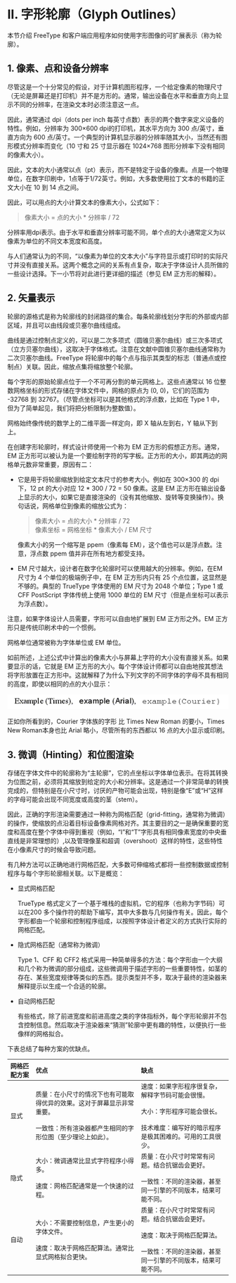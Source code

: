 # II. 字形轮廓（Glyph Outlines）

本节介绍 FreeType 和客户端应用程序如何使用字形图像的可扩展表示（称为轮廓）。

## 1. 像素、点和设备分辨率

尽管这是一个十分常见的假设，对于计算机图形程序，一个给定像素的物理尺寸（无论是屏幕还是打印机）并不是方形的。通常，输出设备在水平和垂直方向上显示不同的分辨率，在渲染文本时必须注意这一点。

因此，通常通过 dpi（dots per inch 每英寸点数）表示的两个数字来定义设备的特性。例如，分辨率为 300×600 dpi的打印机，其水平方向为 300 点/英寸，垂直方向为 600 点/英寸。一个典型的计算机显示器的分辨率随其大小，当然还有图形模式分辨率而变化（10 寸和 25 寸显示器在 1024×768 图形分辨率下没有相同的像素大小）。

因此，文本的大小通常以点（pt）表示，而不是特定于设备的像素。点是一个物理单位，在数字印刷中，1点等于1/72英寸。例如，大多数使用拉丁文本的书籍的正文大小在 10 到 14 点之间。

因此，可以用点的大小计算文本的像素大小，公式如下：

> 像素大小 = 点的大小 * 分辨率 / 72

分辨率用dpi表示。由于水平和垂直分辨率可能不同，单个点的大小通常定义为以像素为单位的不同文本宽度和高度。

与人们通常认为的不同，“以像素为单位的文本大小”与字符显示或打印时的实际尺寸并没有直接关系。这两个概念之间的关系有点复杂，取决于字体设计人员所做的一些设计选择。下一小节将对此进行更详细的描述（参见 EM 正方形的解释）。

## 2. 矢量表示

轮廓的源格式是称为轮廓线的封闭路径的集合。每条轮廓线划分字形的外部或内部区域，并且可以由线段或贝塞尔曲线组成。

曲线是通过控制点定义的，可以是二次多项式（圆锥贝塞尔曲线）或三次多项式（立方贝塞尔曲线），这取决于字体格式。注意在文献中圆锥贝塞尔曲线通常称为二次贝塞尔曲线。FreeType 将轮廓中的每个点与指示其类型的标志（普通点或控制点）关联。因此，缩放点集将缩放整个轮廓。

每个字形的原始轮廓点位于一个不可再分割的单元网格上。这些点通常以 16 位整数网格坐标的形式存储在字体文件中，网格的原点为 (0, 0)，它们的范围为 -32768 到 32767。（尽管点坐标可以是其他格式的浮点数，比如在 Type 1 中，但为了简单起见，我们将把分析限制为整数值）。

网格始终像传统的数学上的二维平面一样定向，即 X 轴从左到右，Y 轴从下到上。

在创建字形轮廓时，样式设计师使用一个称为 EM 正方形的假想正方形。通常，EM 正方形可以被认为是一个要绘制字符的写字板。正方形的大小，即其两边的网格单元数非常重要，原因有二：

* 它是用于将轮廓缩放到给定文本尺寸的参考大小。例如在 300×300 的 dpi 下，12 pt 的大小对应 12 * 300 / 72 = 50 像素。这是 EM 正方形在输出设备上显示的大小，如果它是直接渲染的（没有其他缩放、旋转等变换操作）。换句话说，网格单位到像素的缩放公式为：

	> 像素大小 = 点的大小 * 分辨率 / 72  
	> 像素坐标 = 网格坐标 * 像素大小 / EM 尺寸

	像素大小的另一个缩写是 ppem（像素每 EM），这个值也可以是浮点数。注意，浮点数 ppem 值并非在所有地方都受支持。

* EM 尺寸越大，设计者在数字化轮廓时可以使用越大的分辨率。例如，在EM 尺寸为 4 个单位的极端例子中，在 EM 正方形内只有 25 个点位置，这显然是不够的。典型的 TrueType 字体使用的 EM 尺寸为 2048 个单位；Type 1 或 CFF PostScript 字体传统上使用 1000 单位的 EM 尺寸（但是点坐标可以表示为浮点数）。

注意，如果字体设计人员需要，字形可以自由地扩展到 EM 正方形之外。EM 正方形只是传统印刷术中的一个惯例。

网格单位通常被称为字体单位或 EM 单位。

如前所述，上述公式中计算出的像素大小与屏幕上字符的大小没有直接关系。如果要显示的话，它就是 EM 正方形的大小。每个字体设计师都可以自由地按其想法将字形放置在正方形中。这就解释了为什么下列文字的不同字体的字母不具有相同的高度，即使以相同的点的大小显示：

![body_comparison](body_comparison.png)

正如你所看到的，Courier 字体族的字形 比 Times New Roman 的要小，Times New Roman本身也比 Arial 略小，尽管所有的东西都以 16 点的大小显示或印刷。

## 3. 微调（Hinting）和位图渲染

存储在字体文件中的轮廓称为“主轮廓”，它的点坐标以字体单位表示。在将其转换为位图之前，必须将其缩放到给定的大小和分辨率。这是通过一个非常简单的转换完成的，但特别是在小尺寸时，讨厌的产物可能会出现，特别是像“E”或“H”这样的字母可能会出现不同宽度或高度的茎（stem）。

因此，正确的字形渲染需要通过一种称为网格匹配（grid-fitting，通常称为微调）的操作，使缩放的点沿着目标设备像素网格对齐。其主要目的之一是确保重要的宽度和高度在整个字体中得到重视（例如，“I”和“T”字形具有相同像素宽度的中央垂直线是非常理想的）,以及管理像茎和超调（overshoot）这样的特性，这些特性在小像素尺寸的时候会导致问题。

有几种方法可以正确地进行网格匹配，大多数可伸缩格式都将一些控制数据或控制程序与每个字形轮廓相关联。以下是概览：

* 显式网格匹配

	TrueType 格式定义了一个基于堆栈的虚拟机，它的程序（也称为字节码）可以在200 多个操作符的帮助下编写，其中大多数与几何操作有关。因此，每个字形都由一个轮廓和控制程序组成，以按照字体设计者定义的方式执行实际的网格匹配。

* 隐式网格匹配（通常称为微调）

	Type 1、CFF 和 CFF2 格式采用一种简单得多的方法：每个字形由一个大纲和几个称为微调的部分组成，这些微调用于描述字形的一些重要特性，如茎的存在、某些宽度规律等类似的东西。提示类型并不多，取决于最终的渲染器来解释提示以生成一个合适的轮廓。

* 自动网格匹配

	有些格式，除了前进宽度和前进高度之类的字体指标外，每个字形轮廓并不包含控制信息。然后取决于渲染器来“猜测”轮廓中更有趣的特性，以便执行一些像样的网格拟合。

下表总结了每种方案的优缺点。

网格匹配方案 | 优点 | 缺点
:- | :- | :-
显式 | 质量：在小尺寸的情况下也有可能取得优异的效果。这对于屏幕显示非常重要。<br><br>一致性：所有渲染器都产生相同的字形位图（至少理论上如此）。 | 速度：如果字形程序很复杂，解释字节码可能会很慢。<br><br>大小：字形程序可能会很长。<br><br>技术难度：编写好的暗示程序是极其困难的。可用的工具很少。
隐式 | 大小：微调通常比显式字符程序小得多。<br><br>速度：网格匹配通常是一个快速的过程。 | 质量：在小尺寸时常常有问题。结合抗锯齿会更好。<br><br>一致性：不同的渲染器，甚至同一引擎的不同版本，结果可能不同。
自动 | 大小：不需要控制信息，产生更小的字体文件。<br><br>速度：取决于网格匹配算法。通常比显式网格拟合更快。 | 质量：在小尺寸时常常有问题。结合抗锯齿会更好。<br><br>速度：取决于网格匹配算法。<br><br>一致性：不同的渲染器，甚至同一引擎的不同版本，结果可能不同。
